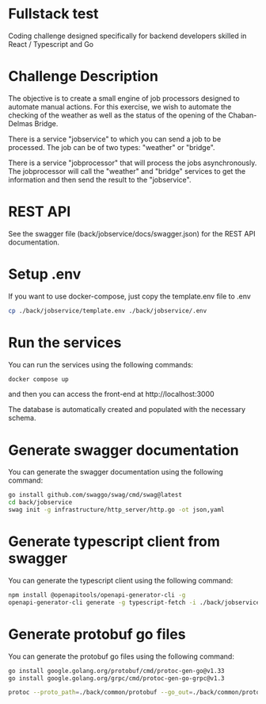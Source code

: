 # Fullstack test
Coding challenge designed specifically for backend developers skilled in React / Typescript and Go

# Challenge Description

The objective is to create a small engine of job processors designed to automate manual actions. For this exercise, we wish to automate the checking of the weather as well as the status of the opening of the Chaban-Delmas Bridge.

There is a service "jobservice" to which you can send a job to be processed. The job can be of two types: "weather" or "bridge".

There is a service "jobprocessor" that will process the jobs asynchronously. The jobprocessor will call the "weather" and "bridge" services to get the information and then send the result to the "jobservice".

# REST API
See the swagger file (back/jobservice/docs/swagger.json) for the REST API documentation.

# Setup .env
If you want to use docker-compose, just copy the template.env file to .env
    
```bash
cp ./back/jobservice/template.env ./back/jobservice/.env
```

# Run the services
You can run the services using the following commands:

```bash
docker compose up
```
and then you can access the front-end at http://localhost:3000

The database is automatically created and populated with the necessary schema.

# Generate swagger documentation
You can generate the swagger documentation using the following command:

```bash
go install github.com/swaggo/swag/cmd/swag@latest
cd back/jobservice
swag init -g infrastructure/http_server/http.go -ot json,yaml
```

# Generate typescript client from swagger
You can generate the typescript client using the following command:

```bash
npm install @openapitools/openapi-generator-cli -g
openapi-generator-cli generate -g typescript-fetch -i ./back/jobservice/docs/swagger.json -o ./front/src/apiClient --additional-properties=
```

# Generate protobuf go files
You can generate the protobuf go files using the following command:

```bash
go install google.golang.org/protobuf/cmd/protoc-gen-go@v1.33
go install google.golang.org/grpc/cmd/protoc-gen-go-grpc@v1.3

protoc --proto_path=./back/common/protobuf --go_out=./back/common/protobuf/jobs-proto --go_opt=paths=source_relative --go-grpc_out=./back/common/protobuf/jobs-proto --go-grpc_opt=paths=source_relative jobs.proto
```
